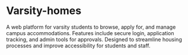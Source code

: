 # Varsity-homes
A web platform for varsity students to browse, apply for, and manage campus accommodations. Features include secure login, application tracking, and admin tools for approvals. Designed to streamline housing processes and improve accessibility for students and staff.

